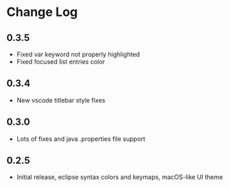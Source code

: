 # Change Log

## 0.3.5
- Fixed var keyword not properly highlighted
- Fixed focused list entries color
## 0.3.4
- New vscode titlebar style fixes
## 0.3.0
- Lots of fixes and java .properties file support
## 0.2.5
- Initial release, eclipse syntax colors and keymaps, macOS-like UI theme
